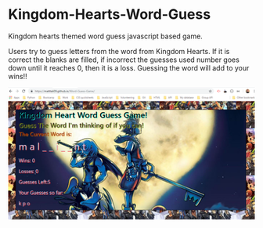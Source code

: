 # Kingdom-Hearts-Word-Guess
Kingdom hearts themed word guess javascript based game.

Users try to guess letters from the word from Kingdom Hearts. If it is correct the blanks are filled, if incorrect the guesses used number goes down until it reaches 0, then it is a loss. Guessing the word will add to your wins!!

![screenshot1](assets/images/screenshot1.PNG?raw=true "screenshot1")
